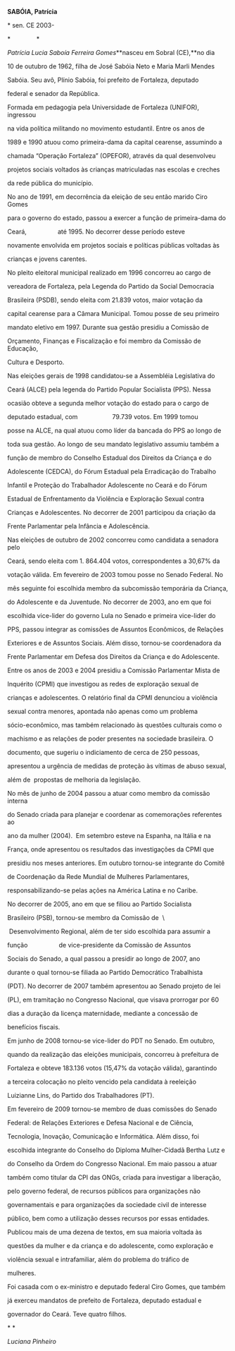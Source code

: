 **SABÓIA, Patrícia**



\* sen. CE 2003-



*               *



*Patrícia Lucia Saboía Ferreira Gomes***nasceu em Sobral (CE),**no dia

10 de outubro de 1962, filha de José Sabóia Neto e Maria Marli Mendes

Sabóia. Seu avô, Plínio Sabóia, foi prefeito de Fortaleza, deputado

federal e senador da República.



Formada em pedagogia pela Universidade de Fortaleza (UNIFOR), ingressou

na vida política militando no movimento estudantil. Entre os anos de

1989 e 1990 atuou como primeira-dama da capital cearense, assumindo a

chamada “Operação Fortaleza” (OPEFOR), através da qual desenvolveu

projetos sociais voltados às crianças matriculadas nas escolas e creches

da rede pública do município.



No ano de 1991, em decorrência da eleição de seu então marido Ciro Gomes

para o governo do estado, passou a exercer a função de primeira-dama do

Ceará,                  até 1995. No decorrer desse período esteve

novamente envolvida em projetos sociais e políticas públicas voltadas às

crianças e jovens carentes.  



No pleito eleitoral municipal realizado em 1996 concorreu ao cargo de

vereadora de Fortaleza, pela Legenda do Partido da Social Democracia

Brasileira (PSDB), sendo eleita com 21.839 votos, maior votação da

capital cearense para a Câmara Municipal. Tomou posse de seu primeiro

mandato eletivo em 1997. Durante sua gestão presidiu a Comissão de

Orçamento, Finanças e Fiscalização e foi membro da Comissão de Educação,

Cultura e Desporto.



Nas eleições gerais de 1998 candidatou-se a Assembléia Legislativa do

Ceará (ALCE) pela legenda do Partido Popular Socialista (PPS). Nessa

ocasião obteve a segunda melhor votação do estado para o cargo de

deputado estadual, com                    79.739 votos. Em 1999 tomou

posse na ALCE, na qual atuou como líder da bancada do PPS ao longo de

toda sua gestão. Ao longo de seu mandato legislativo assumiu também a

função de membro do Conselho Estadual dos Direitos da Criança e do

Adolescente (CEDCA), do Fórum Estadual pela Erradicação do Trabalho

Infantil e Proteção do Trabalhador Adolescente no Ceará e do Fórum

Estadual de Enfrentamento da Violência e Exploração Sexual contra

Crianças e Adolescentes. No decorrer de 2001 participou da criação da

Frente Parlamentar pela Infância e Adolescência.



Nas eleições de outubro de 2002 concorreu como candidata a senadora pelo

Ceará, sendo eleita com 1. 864.404 votos, correspondentes a 30,67% da

votação válida. Em fevereiro de 2003 tomou posse no Senado Federal. No

mês seguinte foi escolhida membro da subcomissão temporária da Criança,

do Adolescente e da Juventude. No decorrer de 2003, ano em que foi

escolhida vice-lider do governo Lula no Senado e primeira vice-lider do

PPS, passou integrar as comissões de Assuntos Econômicos, de Relações

Exteriores e de Assuntos Sociais. Além disso, tornou-se coordenadora da

Frente Parlamentar em Defesa dos Direitos da Criança e do Adolescente.



Entre os anos de 2003 e 2004 presidiu a Comissão Parlamentar Mista de

Inquérito (CPMI) que investigou as redes de exploração sexual de

crianças e adolescentes. O relatório final da CPMI denunciou a violência

sexual contra menores, apontada não apenas como um problema

sócio-econômico, mas também relacionado às questões culturais como o

machismo e as relações de poder presentes na sociedade brasileira. O

documento, que sugeriu o indiciamento de cerca de 250 pessoas,

apresentou a urgência de medidas de proteção às vítimas de abuso sexual,

além de  propostas de melhoria da legislação.



No mês de junho de 2004 passou a atuar como membro da comissão interna

do Senado criada para planejar e coordenar as comemorações referentes ao

ano da mulher (2004).  Em setembro esteve na Espanha, na Itália e na

França, onde apresentou os resultados das investigações da CPMI que

presidiu nos meses anteriores. Em outubro tornou-se integrante do Comitê

de Coordenação da Rede Mundial de Mulheres Parlamentares,

responsabilizando-se pelas ações na América Latina e no Caribe.



No decorrer de 2005, ano em que se filiou ao Partido Socialista

Brasileiro (PSB), tornou-se membro da Comissão de  \

  Desenvolvimento Regional, além de ter sido escolhida para assumir a

função                  de vice-presidente da Comissão de Assuntos

Sociais do Senado, a qual passou a presidir ao longo de 2007, ano

durante o qual tornou-se filiada ao Partido Democrático Trabalhista

(PDT). No decorrer de 2007 também apresentou ao Senado projeto de lei

(PL), em tramitação no Congresso Nacional, que visava prorrogar por 60

dias a duração da licença maternidade, mediante a concessão de

benefícios fiscais.



Em junho de 2008 tornou-se vice-lider do PDT no Senado. Em outubro,

quando da realização das eleições municipais, concorreu à prefeitura de

Fortaleza e obteve 183.136 votos (15,47% da votação válida), garantindo

a terceira colocação no pleito vencido pela candidata à reeleição

Luizianne Lins, do Partido dos Trabalhadores (PT).



Em fevereiro de 2009 tornou-se membro de duas comissões do Senado

Federal: de Relações Exteriores e Defesa Nacional e de Ciência,

Tecnologia, Inovação, Comunicação e Informática. Além disso, foi

escolhida integrante do Conselho do Diploma Mulher-Cidadã Bertha Lutz e

do Conselho da Ordem do Congresso Nacional. Em maio passou a atuar

também como titular da CPI das ONGs, criada para investigar a liberação,

pelo governo federal, de recursos públicos para organizações não

governamentais e para organizações da sociedade civil de interesse

público, bem como a utilização desses recursos por essas entidades.



Publicou mais de uma dezena de textos, em sua maioria voltada às

questões da mulher e da criança e do adolescente, como exploração e

violência sexual e intrafamiliar, além do problema do tráfico de

mulheres.



Foi casada com o ex-ministro e deputado federal Ciro Gomes, que também

já exerceu mandatos de prefeito de Fortaleza, deputado estadual e

governador do Ceará. Teve quatro filhos.



* *



*Luciana Pinheiro*



 



